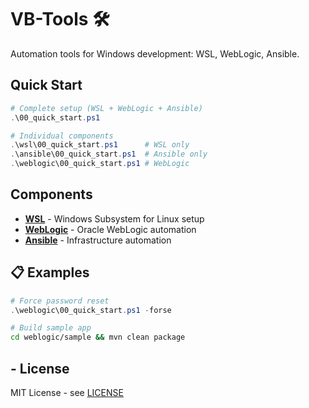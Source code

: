 # VB-Tools 🛠️

Automation tools for Windows development: WSL, WebLogic, Ansible.

## Quick Start

```powershell
# Complete setup (WSL + WebLogic + Ansible)
.\00_quick_start.ps1

# Individual components
.\wsl\00_quick_start.ps1      # WSL only
.\ansible\00_quick_start.ps1  # Ansible only
.\weblogic\00_quick_start.ps1 # WebLogic
```

## Components

- **[WSL](./wsl/readme.md)** - Windows Subsystem for Linux setup
- **[WebLogic](./weblogic/readme.md)** - Oracle WebLogic automation  
- **[Ansible](./ansible/readme.md)** - Infrastructure automation

## 📋 Examples

```powershell
# Force password reset
.\weblogic\00_quick_start.ps1 -forse
```

```bash
# Build sample app
cd weblogic/sample && mvn clean package
```

## - License

MIT License - see [LICENSE](LICENSE)

